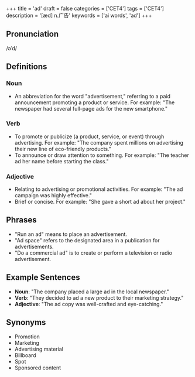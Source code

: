 +++
title = 'ad'
draft = false
categories = ['CET4']
tags = ['CET4']
description = '[æd] n.广告'
keywords = ['ai words', 'ad']
+++

## Pronunciation
/əˈd/

## Definitions
### Noun
- An abbreviation for the word "advertisement," referring to a paid announcement promoting a product or service. For example: "The newspaper had several full-page ads for the new smartphone."

### Verb
- To promote or publicize (a product, service, or event) through advertising. For example: "The company spent millions on advertising their new line of eco-friendly products."
- To announce or draw attention to something. For example: "The teacher ad her name before starting the class."

### Adjective
- Relating to advertising or promotional activities. For example: "The ad campaign was highly effective."
- Brief or concise. For example: "She gave a short ad about her project."

## Phrases
- "Run an ad" means to place an advertisement.
- "Ad space" refers to the designated area in a publication for advertisements.
- "Do a commercial ad" is to create or perform a television or radio advertisement.

## Example Sentences
- **Noun**: "The company placed a large ad in the local newspaper."
- **Verb**: "They decided to ad a new product to their marketing strategy."
- **Adjective**: "The ad copy was well-crafted and eye-catching."

## Synonyms
- Promotion
- Marketing
- Advertising material
- Billboard
- Spot
- Sponsored content
